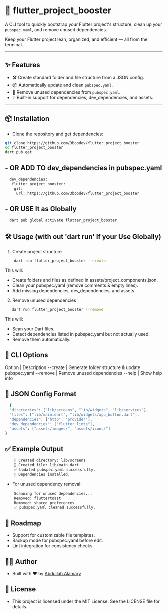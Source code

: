 # 🚀 flutter_project_booster

A CLI tool to quickly bootstrap your Flutter project's structure, clean up your `pubspec.yaml`, and remove unused dependencies.

Keep your Flutter project lean, organized, and efficient — all from the terminal.

---

## ✨ Features

- 🛠 Create standard folder and file structure from a JSON config.
- 📦 Automatically update and clean `pubspec.yaml`.
- 🧼 Remove unused dependencies from `pubspec.yaml`.
- 💡 Built-in support for dependencies, dev_dependencies, and assets.

---

## 📦 Installation

- Clone the repository and get dependencies:

```bash
git clone https://github.com/3boodev/flutter_project_booster
cd flutter_project_booster
dart pub get
```

## - OR ADD TO dev_dependencies in pubspec.yaml
```bash
  dev_dependencies:
   flutter_project_booster:
    git:
     url: https://github.com/3boodev/flutter_project_booster
```
## - OR USE It as Globally
```bash
  dart pub global activate flutter_project_booster
```
## 🛠 Usage (with out 'dart run' If your Use Globally)

1. Create project structure

```bash
    dart run flutter_project_booster --create
```
This will:

- Create folders and files as defined in assets/project_components.json.
- Clean your pubspec.yaml (remove comments & empty lines).
- Add missing dependencies, dev_dependencies, and assets.

2. Remove unused dependencies

```bash
   dart run flutter_project_booster --remove
```
This will:

- Scan your Dart files.
- Detect dependencies listed in pubspec.yaml but not actually used.
- Remove them automatically.

## 🧾 CLI Options

Option | Description
--create | Generate folder structure & update pubspec.yaml
--remove | Remove unused dependencies
--help | Show help info

## 📁 JSON Config Format

```bash
  {
  "directories": ["lib/screens", "lib/widgets", "lib/services"],
  "files": ["lib/main.dart", "lib/widgets/app_button.dart"],
  "dependencies": ["http", "provider"],
  "dev_dependencies": ["flutter_lints"],
  "assets": ["assets/images/", "assets/icons/"]
}
```
## ✅ Example Output

```bash
    📁 Created directory: lib/screens
    📄 Created file: lib/main.dart
    ✅ Updated pubspec.yaml successfully.
    🚀 Dependencies installed.
```

- For unused dependency removal:

```bash
    Scanning for unused dependencies...
    Removed: fluttertoast
    Removed: shared_preferences
    ✅ pubspec.yaml cleaned successfully.
```

## 📌 Roadmap

- Support for customizable file templates.
- Backup mode for pubspec.yaml before edit.
- Lint integration for consistency checks.

## 👨‍💻 Author

- Built with ❤️ by <a href="https://github.com/3boodev">Abdullah Alamary</a>

## 📝 License

- This project is licensed under the MIT License. See the LICENSE file for details.


